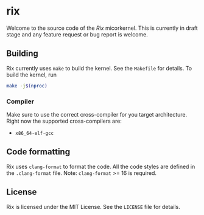 # rix

Welcome to the source code of the _Rix_ micorkernel. This is currently in draft stage and any feature request or bug report is welcome.

## Building

Rix currently uses `make` to build the kernel. See the `Makefile` for details. To build the kernel, run

```sh
make -j$(nproc)
```

### Compiler

Make sure to use the correct cross-compiler for you target architecture. Right now the supported cross-compilers are:

- `x86_64-elf-gcc`

## Code formatting

Rix uses `clang-format` to format the code. All the code styles are defined in the `.clang-format` file.
Note: `clang-format` >= 16 is required.

## License

Rix is licensed under the MIT License. See the `LICENSE` file for details.
